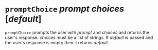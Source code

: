 # `promptChoice` *prompt* *choices* [*default*]

`promptChoice` prompts the user with *prompt* and *choices* and returns the user's response. *choices* must be a list of strings. If *default* is passed and the user's response is empty then it returns *default*.
